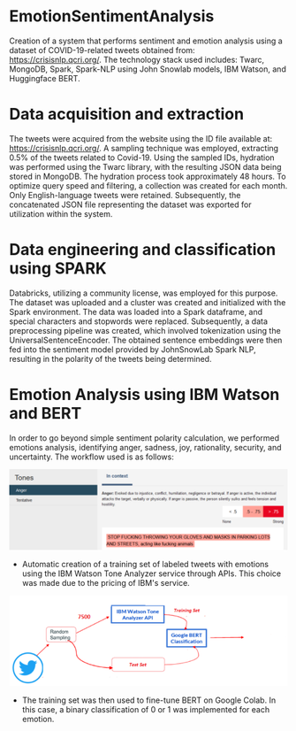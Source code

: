 # EmotionSentimentAnalysis
Creation of a system that performs sentiment and emotion analysis using a dataset of COVID-19-related tweets obtained from: https://crisisnlp.qcri.org/. The technology stack used includes: Twarc, MongoDB, Spark, Spark-NLP using John Snowlab models, IBM Watson, and Huggingface BERT.
# Data acquisition and extraction
The tweets were acquired from the website using the ID file available at: https://crisisnlp.qcri.org/.
A sampling technique was employed, extracting 0.5% of the tweets related to Covid-19.
Using the sampled IDs, hydration was performed using the Twarc library, with the resulting JSON data being stored in MongoDB. The hydration process took approximately 48 hours. To optimize query speed and filtering, a collection was created for each month. Only English-language tweets were retained. Subsequently, the concatenated JSON file representing the dataset was exported for utilization within the system.
# Data engineering and classification using SPARK
Databricks, utilizing a community license, was employed for this purpose. The dataset was uploaded and a cluster was created and initialized with the Spark environment. The data was loaded into a Spark dataframe, and special characters and stopwords were replaced. Subsequently, a data preprocessing pipeline was created, which involved tokenization using the UniversalSentenceEncoder. The obtained sentence embeddings were then fed into the sentiment model provided by JohnSnowLab Spark NLP, resulting in the polarity of the tweets being determined.
# Emotion Analysis using IBM Watson and BERT
In order to go beyond simple sentiment polarity calculation, we performed emotions analysis, identifying anger, sadness, joy, rationality, security, and uncertainty.
The workflow used is as follows:

![Screenshot](images/ToneAnalyzer.PNG)

- Automatic creation of a training set of labeled tweets with emotions using the IBM Watson Tone Analyzer service through APIs. This choice was made due to the pricing of IBM's service.

![Screenshot](images/Workflow.PNG)

- The training set was then used to fine-tune BERT on Google Colab. In this case, a binary classification of 0 or 1 was implemented for each emotion.


